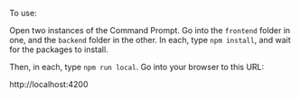 To use:

Open two instances of the Command Prompt. Go into the `frontend` folder in one,
and the `backend` folder in the other. In each, type `npm install`, and wait for the packages to install.

Then, in each, type `npm run local`. Go into your browser to this URL:

http://localhost:4200
